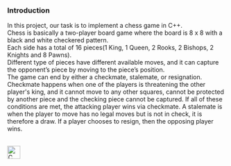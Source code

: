 ### Introduction

In this project, our task is to implement a chess game in C++. </br>
Chess is basically a two-player board game where the board is 8 x 8 with a black and white checkered pattern. </br>
Each side has a total of 16 pieces(1 King, 1 Queen, 2 Rooks, 2 Bishops, 2 Knights and 8 Pawns).</br>
Different type of pieces have different available moves, and it can capture the opponent’s piece by moving to the piece’s position.</br>
The game can end by either a checkmate, stalemate, or resignation. Checkmate happens when one of the players is threatening the other player's king, and it cannot move to any other squares, cannot be protected by another piece and the checking piece cannot be captured. If all of these conditions are met, the attacking player wins via checkmate. A stalemate is when the player to move has no legal moves but is not in check, it is therefore a draw. If a player chooses to resign, then the opposing player wins.</br></br>

<img align="left" alt="C" width="30px" style="padding-right:10px;" src="https://github.com/junsangyooo/Chess-Game/document/uml.png"/>